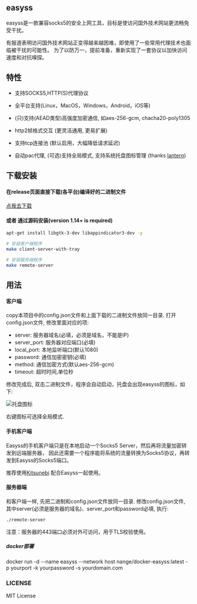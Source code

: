 ## easyss

easyss是一款兼容socks5的安全上网工具，目标是使访问国外技术网站更流畅免受干扰。

有报道表明访问国外技术网站正变得越来越困难，即使用了一些常用代理技术也面临被干扰的可能性。 
为了以防万一，提前准备，重新实现了一套协议以加快访问速度和对抗嗅探。

## 特性

* 支持SOCKS5,HTTP(S)代理协议

* 全平台支持(Linux，MacOS，Windows，Android，iOS等)

* (只)支持(AEAD类型)高强度加密通信, 如aes-256-gcm, chacha20-poly1305

* http2帧格式交互 (更灵活通用, 更易扩展)

* 支持tcp连接池 (默认启用，大幅降低请求延迟)

* 自动pac代理, (可选)支持全局模式, 支持系统托盘图标管理 (thanks [lantern](https://github.com/getlantern))


## 下载安装

#### 在release页面直接下载(各平台)编译好的二进制文件

[点我去下载](https://github.com/nange/easyss/releases)


#### 或者 通过源码安装(version 1.14+ is required)

```sh
apt-get install libgtk-3-dev libappindicator3-dev -y

# 安装客户端程序
make client-server-with-tray

# 安装服务端程序
make remote-server
```


## 用法

#### 客户端

copy本项目中的config.json文件和上面下载的二进制文件放同一目录.
打开config.json文件, 修改里面对应的项:
* server: 服务器域名(必填，必须是域名，不能是IP)
* server_port: 服务器对应端口(必填)
* local_port: 本地监听端口(默认1080)
* password: 通信加密密钥(必填)
* method: 通信加密方式(默认aes-256-gcm)
* timeout: 超时时间,单位秒

修改完成后, 双击二进制文件，程序会自动启动，托盘会出现easyss的图标，如下:

![托盘图标](https://raw.githubusercontent.com/nange/easyss/master/img/tray.png)

右键图标可选择全局模式. 


#### 手机客户端
Easyss的手机客户端只是在本地启动一个Socks5 Server，然后再将流量加密转发到远端服务器，
因此还需要一个程序能将系统的流量转换为Socks5协议，再转发到Easyss的Socks5端口。

推荐使用[Kitsunebi](https://github.com/eycorsican/kitsunebi-android) 配合Easyss一起使用。


#### 服务器端

和客户端一样, 先把二进制和config.json文件放同一目录. 
修改config.json文件, 其中server(必须是服务器的域名)、server_port和password必填, 执行:
```sh
./remote-server
```

注意：服务器的443端口必须对外可访问，用于TLS校验使用。

##### docker部署

docker run -d --name easyss --network host nange/docker-easyss:latest -p yourport -k yourpassword -s yourdomain.com


### LICENSE

MIT License



